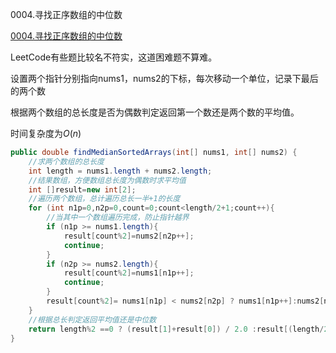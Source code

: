 0004.寻找正序数组的中位数

[0004.寻找正序数组的中位数
](https://leetcode-cn.com/problems/median-of-two-sorted-arrays/)

LeetCode有些题比较名不符实，这道困难题不算难。

设置两个指针分别指向nums1，nums2的下标，每次移动一个单位，记录下最后的两个数

根据两个数组的总长度是否为偶数判定返回第一个数还是两个数的平均值。

时间复杂度为$O(n)$

```java
public double findMedianSortedArrays(int[] nums1, int[] nums2) {
    //求两个数组的总长度
    int length = nums1.length + nums2.length;
    //结果数组，方便数组总长度为偶数时求平均值
    int []result=new int[2];
    //遍历两个数组，总计遍历总长一半+1的长度
    for (int n1p=0,n2p=0,count=0;count<length/2+1;count++){
        //当其中一个数组遍历完成，防止指针越界
        if (n1p >= nums1.length){
            result[count%2]=nums2[n2p++];
            continue;
        }
        if (n2p >= nums2.length){
            result[count%2]=nums1[n1p++];
            continue;
        }
        result[count%2]= nums1[n1p] < nums2[n2p] ? nums1[n1p++]:nums2[n2p++];
    }
    //根据总长判定返回平均值还是中位数
    return length%2 ==0 ? (result[1]+result[0]) / 2.0 :result[(length/2)%2];
}
```

